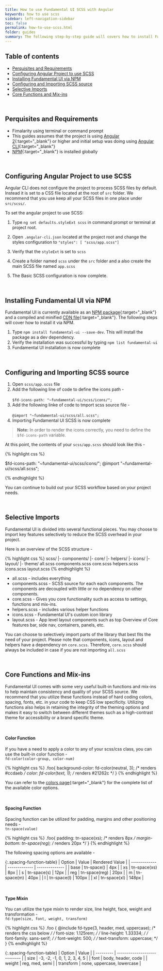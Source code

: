 ```yaml
---
title: How to use Fundamental UI SCSS with Angular
keywords: how to use scss
sidebar: left-navigation-sidebar
toc: false
permalink: how-to-use-scss.html
folder: guides
summary: The following step-by-step guide will covers how to install Fundamental UI in your angular project, import SCSS in your workflow and explain some built-in functions.
---
```


## Table of contents
- [Perquisites and Requirements](#perquisites-and-requirements)
- [Configuring Angular Project to use SCSS](#configuring-angular-project-to-use-scss)
- [Installing Fundamental UI via NPM](#installing-fundamental-ui-via-npm)
- [Configuring and Importing SCSS source](#configuring-and-importing-scss-source)
- [Selective Imports](#selective-imports)
- [Core Functions and Mix-ins](#core-functions-and-mix-ins)

<br>

## Perquisites and Requirements

- Fimalarity using terminal or command prompt
- This guides assumes that the project is using [Angular 2](https://angular.io/){:target="_blank"} or higher and initial setup was doing using [Angular CLI](https://cli.angular.io/){:target="_blank"}
- [NPM](https://www.npmjs.com/){:target="_blank"} is installed globally



<br>

## Configuring Angular Project to use SCSS
Angular CLI does not configure the project to process SCSS files by default. Instead it is set to a CSS file located at the root of `src` folder. We recommend that you use keep all your SCSS files in one place under `src/scss/`.

To set the angular project to use SCSS:

1. Type `ng set defaults.styleExt scss` in command prompt or terminal at project root.

2. Open `.angular-cli.json` located at the project root and change the styles configuration to `"styles": [ "scss/app.scss"]`

3. Verify that the `styleExt` is set to `scss`

4. Create a folder named `scss` under the `src` folder and a also create the main SCSS file named `app.scss`

5. The Basic SCSS configuration is now complete.

<br>

## Installing Fundamental UI via NPM

Fundamental UI is currently available as an [NPM package](https://www.npmjs.com/package/fundamental-ui){:target="_blank"} and a compiled and minified [CDN file](https://unpkg.com/fundamental-ui@1.0.0-beta-2/dist/fundamental-ui.min.css){:target="_blank"}. The following steps will cover how to install it via NPM.

1. Type `npm install fundamental-ui --save-dev`. This will install the package as a dev dependency.
2. Verify the installation was successful by typing `npm list fundamental-ui`
3. Fundamental UI installation is now complete

<br>

## Configuring and Importing SCSS source

1. Open `scss/app.scss` file
2. Add the following line of code to define the icons path - <br><br> `$fd-icons-path: "~fundamental-ui/scss/icons/";`
3. Add the following linke of code to tmport scss source file - <br><br> `@import "~fundamental-ui/scss/all.scss";`
4. Importing Fundamental UI SCSS is now complete

> **Note:** In order to render the icons correctly, you need to define the `$fd-icons-path` variable.

At this point, the contents of your `scss/app.scss` should look like this -

{% highlight css %}

$fd-icons-path: "~fundamental-ui/scss/icons/";
@import "~fundamental-ui/scss/all.scss";

{% endhighlight %}

You can continue to build out your SCSS workflow based on your project needs.

<br>

## Selective Imports
Fundamental UI is divided into several functional pieces. You may choose to import key features selectively to reduce the SCSS overhead in your project.

Here is an overview of the SCSS structure -

{% highlight css %}
scss/
 |- components/
 |- core/
 |- helpers/
 |- icons/
 |- layout/
 |- theme/
 all.scss
 components.scss
 core.scss
 helpers.scss
 icons.scss
 layout.scss
{% endhighlight %}

- all.scss - includes everything
- components.scss - SCSS source for each each components. The components are decoupled  with little or no dependency on other components.
- core.scss - Gives you core functionality such as access to settings, functions and mix-ins.
- helpers.scss - includes various helper functions
- icons.scss - Fundamental UI's custom icon library
- layout.scss - App level layout components such as top Overview of Core features bar, side nav, containers, panels, etc.

You can choose to selectively import parts of the library that best fits the need of your project. Please note that components, icons, layout and helpers have a dependency on `core.scss`. Therefore, `core.scss` should always be included in case if you are not importing `all.scss`

<br>

## Core Functions and Mix-ins

Fundamental UI comes with some very useful built-in functions and mix-ins to help maintain consistency and quality of your SCSS source. We recommend that you utilize these functions instead of hard coding colors, spacing, fonts, etc. in your code to keep CSS low specificity. Utilizing functions also helps in retaining the integrity of the theming options and makes it easy to switch between different themes such as a high-contrast theme for accessibility or a brand specific theme.

<br>

#### Color Function

If you have a need to apply a color to any of your scss/css class, you can use the built-in color function - <br> `fd-color(color-group, color-num)`

{% highlight css %}
.foo{
  background-color: fd-color(neutral, 3); /* renders #ccdaeb */
  color: fd-color(text, 1); /* renders #21262c */
}
{% endhighlight %}

You can refer to the [colors page](colors.html){:target="_blank"} for the complete list of the available color options.

<br>

#### Spacing Function

Spacing function can be utilized for padding, margins and other positioning needs - <br>
`tn-space(value)`

{% highlight css %}
.foo{
  padding: tn-space(xs); /* renders 8px */
  margin-bottom: tn-space(reg); /* renders 20px */
}
{% endhighlight %}

The following spacing options are available -

{:.spacing-function-table}
| Option        | Value         | Rendered Value |
| ------------- | ------------- | -------------- |
| base          | tn-space()    |  4px           |
| xs            | tn-space(xs)  |  8px           |
| s             | tn-space(s)   |  12px          |
| reg           | tn-space(reg) |  20px          |
| m             | tn-space(m)   |  40px          |
| l             | tn-space(l)   |  100px         |
| xl            | tn-space(xl)  |  148px         |

<br>

#### Type Mixin

You can utilize the type mixin to render size, line height, face, weight and transformation - <br> `fd-type(size, font, weight, transform)`

{% highlight css %}
.foo {
    @include fd-type(3, header, med, uppercase); /* renders the css below */
    /* font-size: 1.125rem; */
    /* line-height: 1.33334; */
    /* font-family: sans-serif; */
    /* font-weight: 500; */
    /* text-transform: uppercase; */
}
{% endhighlight %}

{:.spacing-function-table}
| Option    | Value                        |
| --------- | ---------------------------- |
| size      | -3, -2, -1, 0, 1, 2, 3, 4, 5 |
| font      | body, header, code           |
| weight    | reg, med, semi               |
| transform | none, uppercase, lowercase   |
